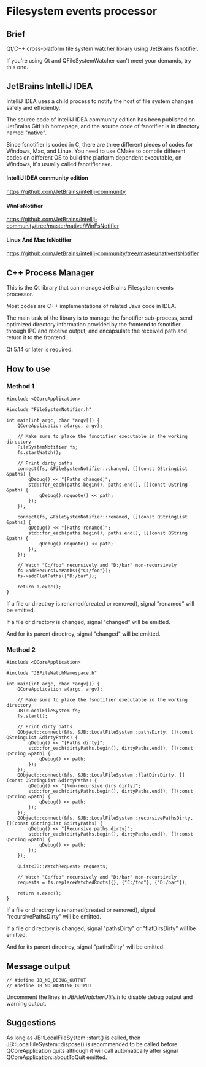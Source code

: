 # Filesystem events processor

## Brief

Qt/C++ cross-platform file system watcher library using JetBrains fsnotifier.

If you're using Qt and QFileSystemWatcher can't meet your demands, try this one.

## JetBrains IntelliJ IDEA

IntelliJ IDEA uses a child process to notify the host of file system changes safely and efficiently.

The source code of IntelliJ IDEA community edition has been published on JetBrains GitHub homepage, and the source code of fsnotifier is in directory named "native".

Since fsnotifier is coded in C, there are three different pieces of codes for Windows, Mac, and Linux. You need to use CMake to compile different codes on different OS to build the platform dependent executable, on Windows, it's usually called fsnotifier.exe.

#### IntelliJ IDEA community edition

https://github.com/JetBrains/intellij-community

#### WinFsNotifier

https://github.com/JetBrains/intellij-community/tree/master/native/WinFsNotifier

#### Linux And Mac fsNotifier

https://github.com/JetBrains/intellij-community/tree/master/native/fsNotifier

## C++ Process Manager

This is the Qt library that can manage JetBrains Filesystem events processor.

Most codes are C++ implementations of related Java code in IDEA.

The main task of the library is to manage the fsnotifier sub-process, send optimized directory information provided by the frontend to fsnotifier through IPC and receive output, and encapsulate the received path and return it to the frontend.

Qt 5.14 or later is required.

## How to use

### Method 1
````
#include <QCoreApplication>

#include "FileSystemNotifier.h"

int main(int argc, char *argv[]) {
    QCoreApplication a(argc, argv);

    // Make sure to place the fsnotifier executable in the working directory
    FileSystemNotifier fs;
    fs.startWatch();

    // Print dirty paths
    connect(fs, &FileSystemNotifier::changed, [](const QStringList &paths) {
        qDebug() << "[Paths changed]";
        std::for_each(paths.begin(), paths.end(), [](const QString &path) {
            qDebug().noquote() << path;
        });
    });

    connect(fs, &FileSystemNotifier::renamed, [](const QStringList &paths) {
        qDebug() << "[Paths renamed]";
        std::for_each(paths.begin(), paths.end(), [](const QString &path) {
            qDebug().noquote() << path;
        });
    });

    // Watch "C:/foo" recursively and "D:/bar" non-recursively
    fs->addRecursivePaths({"C:/foo"});
    fs->addFlatPaths({"D:/bar"});

    return a.exec();
}
````

If a file or directroy is renamed(created or removed), signal "renamed" will be emitted.

If a file or directory is changed, signal "changed" will be emitted.

And for its parent directroy, signal "changed" will be emitted.


### Method 2

````
#include <QCoreApplication>

#include "JBFileWatchNamespace.h"

int main(int argc, char *argv[]) {
    QCoreApplication a(argc, argv);

    // Make sure to place the fsnotifier executable in the working directory
    JB::LocalFileSystem fs;
    fs.start();

    // Print dirty paths
    QObject::connect(&fs, &JB::LocalFileSystem::pathsDirty, [](const QStringList &dirtyPaths) {
        qDebug() << "[Paths dirty]";
        std::for_each(dirtyPaths.begin(), dirtyPaths.end(), [](const QString &path) {
            qDebug() << path;
        });
    });
    QObject::connect(&fs, &JB::LocalFileSystem::flatDirsDirty, [](const QStringList &dirtyPaths) {
        qDebug() << "[Non-recursive dirs dirty]";
        std::for_each(dirtyPaths.begin(), dirtyPaths.end(), [](const QString &path) {
            qDebug() << path;
        });
    });
    QObject::connect(&fs, &JB::LocalFileSystem::recursivePathsDirty, [](const QStringList &dirtyPaths) {
        qDebug() << "[Recursive paths dirty]";
        std::for_each(dirtyPaths.begin(), dirtyPaths.end(), [](const QString &path) {
            qDebug() << path;
        });
    });
    
    QList<JB::WatchRequest> requests;

    // Watch "C:/foo" recursively and "D:/bar" non-recursively
    requests = fs.replaceWatchedRoots({}, {"C:/foo"}, {"D:/bar"});

    return a.exec();
}

````

If a file or directroy is renamed(created or removed), signal "recursivePathsDirty" will be emitted.

If a file or directory is changed, signal "pathsDirty" or "flatDirsDirty" will be emitted.

And for its parent directroy, signal "pathsDirty" will be emitted.

## Message output

````
// #define JB_NO_DEBUG_OUTPUT
// #define JB_NO_WARNING_OUTPUT
````
Uncomment the lines in *JBFileWatcherUtils.h* to disable debug output and warning output.

## Suggestions

As long as JB::LocalFileSystem::start() is called, then JB::LocalFileSystem::dispose() is recommended to be called before QCoreApplication quits although it will call automatically after signal QCoreApplication::aboutToQuit emitted.